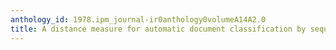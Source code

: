 ```yaml
---
anthology_id: 1978.ipm_journal-ir0anthology0volumeA14A2.0
title: A distance measure for automatic document classification by sequential analysis
---
```

